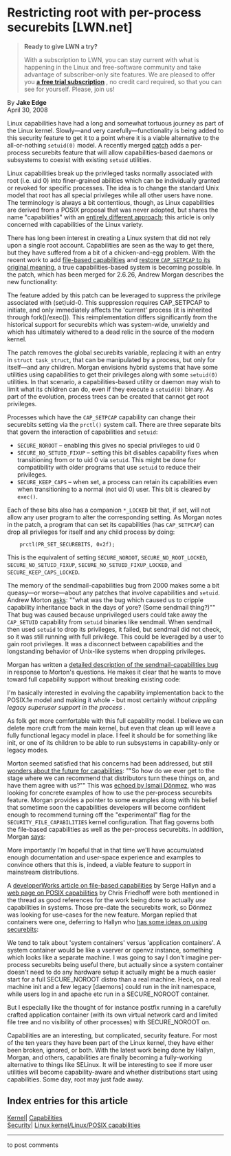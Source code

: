 # Restricting root with per-process securebits [LWN.net]

> **Ready to give LWN a try?**
> 
> With a subscription to LWN, you can stay current with what is happening in the Linux and free-software community and take advantage of subscriber-only site features. We are pleased to offer you **[a free trial subscription](https://lwn.net/Promo/nst-trial/claim)** , no credit card required, so that you can see for yourself. Please, join us! 

By **Jake Edge**  
April 30, 2008 

Linux capabilities have had a long and somewhat tortuous journey as part of the Linux kernel. Slowly—and very carefully—functionality is being added to this security feature to get it to a point where it is a viable alternative to the all-or-nothing `setuid(0)` model. A recently merged [patch](http://git.kernel.org/?p=linux/kernel/git/torvalds/linux-2.6.git;a=commit;h=3898b1b4ebff8dcfbcf1807e0661585e06c9a91c) adds a per-process securebits feature that will allow capabilities-based daemons or subsystems to coexist with existing `setuid` utilities. 

Linux capabilities break up the privileged tasks normally associated with root (i.e. uid 0) into finer-grained abilities which can be individually granted or revoked for specific processes. The idea is to change the standard Unix model that root has all special privileges while all other users have none. The terminology is always a bit contentious, though, as Linux capabilities are derived from a POSIX proposal that was never adopted, but shares the name "capabilities" with an [entirely different approach](http://en.wikipedia.org/wiki/Capability-based_security); this article is only concerned with capabilities of the Linux variety. 

There has long been interest in creating a Linux system that did not rely upon a single root account. Capabilities are seen as the way to get there, but they have suffered from a bit of a chicken-and-egg problem. With the recent work to add [file-based capabilities](http://lwn.net/Articles/211883/) and [restore `CAP_SETPCAP` to its original meaning](http://lwn.net/Articles/256519/), a true capabilities-based system is becoming possible. In the patch, which has been merged for 2.6.26, Andrew Morgan describes the new functionality: 

The feature added by this patch can be leveraged to suppress the privilege associated with (set)uid-0. This suppression requires CAP_SETPCAP to initiate, and only immediately affects the 'current' process (it is inherited through fork()/exec()). This reimplementation differs significantly from the historical support for securebits which was system-wide, unwieldy and which has ultimately withered to a dead relic in the source of the modern kernel. 

The patch removes the global securebits variable, replacing it with an entry in `struct task_struct`, that can be manipulated by a process, but only for itself—and any children. Morgan envisions hybrid systems that have some utilities using capabilities to get their privileges along with some `setuid(0)` utilities. In that scenario, a capabilities-based utility or daemon may wish to limit what its children can do, even if they execute a `setuid(0)` binary. As part of the evolution, process trees can be created that cannot get root privileges. 

Processes which have the `CAP_SETPCAP` capability can change their securebits setting via the `prctl()` system call. There are three separate bits that govern the interaction of capabilities and `setuid`: 

  * `SECURE_NOROOT` – enabling this gives no special privileges to uid 0
  * `SECURE_NO_SETUID_FIXUP` – setting this bit disables capability fixes when transitioning from or to uid 0 via `setuid`. This might be done for compatibility with older programs that use `setuid` to reduce their privileges.
  * `SECURE_KEEP_CAPS` – when set, a process can retain its capabilities even when transitioning to a normal (not uid 0) user. This bit is cleared by `exec()`.

Each of these bits also has a companion `*_LOCKED` bit that, if set, will not allow any user program to alter the corresponding setting. As Morgan notes in the patch, a program that can set its capabilities (has `CAP_SETPCAP`) can drop all privileges for itself and any child process by doing: 
    
    
        prctl(PR_SET_SECUREBITS, 0x2f);
    

This is the equivalent of setting `SECURE_NOROOT`, `SECURE_NO_ROOT_LOCKED`, `SECURE_NO_SETUID_FIXUP`, `SECURE_NO_SETUID_FIXUP_LOCKED`, and `SECURE_KEEP_CAPS_LOCKED`. 

The memory of the sendmail-capabilities bug from 2000 makes some a bit queasy—or worse—about any patches that involve capabilities and `setuid`. Andrew Morton [asks](/Articles/280386/): ""what was the bug which caused us to cripple capability inheritance back in the days of yore? (Some sendmail thing?)"" That bug was caused because unprivileged users could take away the `CAP_SETUID` capability from `setuid` binaries like sendmail. When sendmail then used `setuid` to drop its privileges, it failed, but sendmail did not check, so it was still running with full privilege. This could be leveraged by a user to gain root privileges. It was a disconnect between capabilities and the longstanding behavior of Unix-like systems when dropping privileges. 

Morgan has written a [detailed description of the sendmail-capabilities bug](http://userweb.kernel.org/~morgan/sendmail-capabilities-war-story.html) in response to Morton's questions. He makes it clear that he wants to move toward full capability support without breaking existing code: 

I'm basically interested in evolving the capability implementation back to the POSIX.1e model and making it whole - but most certainly *without crippling legacy superuser support in the process* . 

As folk get more comfortable with this full capability model. I believe we can delete more cruft from the main kernel, but even that clean up will leave a fully functional legacy model in place. I feel it should be for something like init, or one of its children to be able to run subsystems in capability-only or legacy modes. 

Morton seemed satisfied that his concerns had been addressed, but still [wonders about the future for capabilities](/Articles/280388/): ""So how do we ever get to the stage where we can recommend that distributors turn these things on, and have them agree with us?"" This was [echoed by Ismail Dönmez](/Articles/280389/), who was looking for concrete examples of how to use the per-process securebits feature. Morgan provides a pointer to some examples along with his belief that sometime soon the capabilities developers will become confident enough to recommend turning off the "experimental" flag for the `SECURITY_FILE_CAPABILITIES` kernel configuration. That flag governs both the file-based capabilities as well as the per-process securebits. In addition, Morgan [says](/Articles/280390/): 

More importantly I'm hopeful that in that time we'll have accumulated enough documentation and user-space experience and examples to convince others that this is, indeed, a viable feature to support in mainstream distributions. 

A [developerWorks article on file-based capabilities](http://www.ibm.com/developerworks/library/l-posixcap.html) by Serge Hallyn and a [web page on POSIX capabilities](http://www.friedhoff.org/posixfilecaps.html) by Chris Friedhoff were both mentioned in the thread as good references for the work being done to actually _use_ capabilities in systems. Those pre-date the securebits work, so Dönmez was looking for use-cases for the new feature. Morgan replied that containers were one, deferring to Hallyn who [has some ideas on using securebits](/Articles/280410/): 

We tend to talk about 'system containers' versus 'application containers'. A system container would be like a vserver or openvz instance, something which looks like a separate machine. I was going to say I don't imagine per-process securebits being useful there, but actually since a system container doesn't need to do any hardware setup it actually might be a much easier start for a full SECURE_NOROOT distro than a real machine. Heck, on a real machine init and a few legacy [daemons] could run in the init namespace, while users log in and apache etc run in a SECURE_NOROOT container. 

But I especially like the thought of for instance postfix running in a carefully crafted application container (with its own virtual network card and limited file tree and no visibility of other processes) with SECURE_NOROOT on. 

Capabilities are an interesting, but complicated, security feature. For most of the ten years they have been part of the Linux kernel, they have either been broken, ignored, or both. With the latest work being done by Hallyn, Morgan, and others, capabilities are finally becoming a fully-working alternative to things like SELinux. It will be interesting to see if more user utilities will become capability-aware and whether distributions start using capabilities. Some day, root may just fade away. 

  
Index entries for this article  
---  
[Kernel](/Kernel/Index)| [Capabilities](/Kernel/Index#Capabilities)  
[Security](/Security/Index/)| [Linux kernel/Linux/POSIX capabilities](/Security/Index/#Linux_kernel-LinuxPOSIX_capabilities)  
  


* * *

to post comments 
